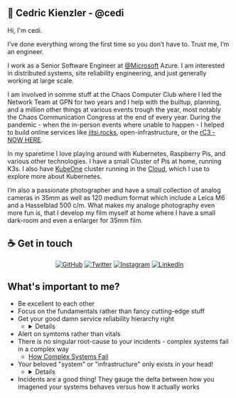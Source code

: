 ## :wave: Cedric Kienzler - @cedi

Hi, I'm cedi.

I’ve done everything wrong the first time so you don’t have to. Trust me, I’m an engineer.

I work as a Senior Software Engineer at [@Microsoft](https://github.com/microsoft) Azure.
I am interested in distributed systems, site reliability engineering, and just generally working at large scale.

I am involved in somme stuff at the Chaos Computer Club where I led the Network Team at GPN for two years and I help with the builtup, planning, and a million other things at various events trough the year, most notably the Chaos Communication Congress at the end of every year.
During the pandemic - when the in-person events where unable to happen - I helped to build online services like [jitsi.rocks](https://jitsi.rocks/), open-infrastructure, or the [rC3 - NOW HERE](https://rc3.world/2021/).

In my sparetime I love playing around with Kubernetes, Raspberry Pis, and various other technologies.
I have a small Cluster of Pis at home, running K3s. I also have [KubeOne](https://github.com/kubermatic/kubeone) cluster running in the [Cloud](https://hetzner.cloud), which I use to explore more about Kubernetes.

I’m also a passionate photographer and have a small collection of analog cameras in 35mm as well as 120 medium format which include a Leica M6 and a Hasselblad 500 c/m.
What makes my analoge photography even more fun is, that I develop my film myself at home where I have a small dark-room and even a enlarger for 35mm film.

## :coffee: Get in touch

<p align="center">
<a href="https://github.com/cedi"><img src="https://img.shields.io/badge/GitHub-100000?style=for-the-badge&logo=github&logoColor=white" alt="GitHub"></a>
<a href="https://twitter.com/c3di1"><img src="https://img.shields.io/badge/Twitter-1DA1F2?style=for-the-badge&logo=twitter&logoColor=white" alt="Twitter"></a>
<a href="https://instagram.com/c3di1"><img src="https://img.shields.io/badge/Instagram-E4405F?style=for-the-badge&logo=instagram&logoColor=white" alt="Instagram"></a>
<a href="https://www.linkedin.com/in/cekienzl"><img src="https://img.shields.io/badge/LinkedIn-0077B5?style=for-the-badge&logo=linkedin&logoColor=white" alt="LinkedIn"></a>
</p>

## What's important to me?

* Be excellent to each other
* Focus on the fundamentals rather than fancy cutting-edge stuff
* Get your good damn service reliability hierarchy right
  * <details> <p align="center"> <img src="https://lh3.googleusercontent.com/3gX2qgys2I-9HnEIvXUA10ed3AILvg5MclnKWBquEkJKP3g5_kD6WR7Ptwp3TwAGla1DuSmHv64MdTtACNLlArFVq7BwbTrTVhigsA=s0" alt="Service Reliability Hirarchy" width="500px"/> </p> </details>
* Alert on symtoms rather than vitals
* There is no singular root-cause to your incidents - complex systems fail in a complex way
  * [How Complex Systems Fail](https://how.complexsystems.fail)
* Your beloved "system" or "infrastructure" only exists in your head!
  * <details> <p align="center"> <a href="https://snafucatchers.github.io/#2_3_The_above-the-line/below-the-line_framework"><img src="https://snafucatchers.github.io/stella_report_files/figure4.png" alt="above-the-line/below-the-line framework" width="500px" /> </a> </p> </details>
* Incidents are a good thing! They gauge the delta between how you imagened your systems behaves versus how it actually works

